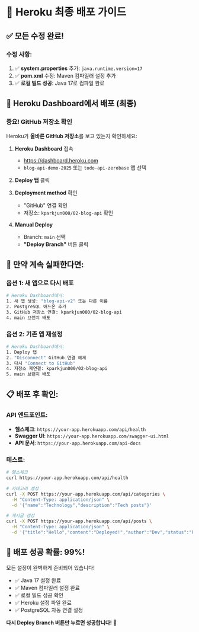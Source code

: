 # 🚀 Heroku 최종 배포 가이드

## ✅ **모든 수정 완료!**

### 수정 사항:

1. ✅ **system.properties** 추가: `java.runtime.version=17`
2. ✅ **pom.xml** 수정: Maven 컴파일러 설정 추가
3. ✅ **로컬 빌드 성공**: Java 17로 컴파일 완료

## 🎯 **Heroku Dashboard에서 배포 (최종)**

### 중요! GitHub 저장소 확인

Heroku가 **올바른 GitHub 저장소**를 보고 있는지 확인하세요:

1. **Heroku Dashboard** 접속

   - https://dashboard.heroku.com
   - `blog-api-demo-2025` 또는 `todo-api-zerobase` 앱 선택

2. **Deploy 탭** 클릭

3. **Deployment method** 확인

   - "GitHub" 연결 확인
   - 저장소: `kparkjun000/02-blog-api` 확인

4. **Manual Deploy**
   - Branch: `main` 선택
   - **"Deploy Branch"** 버튼 클릭

## 🔧 **만약 계속 실패한다면:**

### 옵션 1: 새 앱으로 다시 배포

```bash
# Heroku Dashboard에서:
1. 새 앱 생성: "blog-api-v2" 또는 다른 이름
2. PostgreSQL 애드온 추가
3. GitHub 저장소 연결: kparkjun000/02-blog-api
4. main 브랜치 배포
```

### 옵션 2: 기존 앱 재설정

```bash
# Heroku Dashboard에서:
1. Deploy 탭
2. "Disconnect" GitHub 연결 해제
3. 다시 "Connect to GitHub"
4. 저장소 재연결: kparkjun000/02-blog-api
5. main 브랜치 배포
```

## 📋 **배포 후 확인:**

### API 엔드포인트:

- **헬스체크**: `https://your-app.herokuapp.com/api/health`
- **Swagger UI**: `https://your-app.herokuapp.com/swagger-ui.html`
- **API 문서**: `https://your-app.herokuapp.com/api-docs`

### 테스트:

```bash
# 헬스체크
curl https://your-app.herokuapp.com/api/health

# 카테고리 생성
curl -X POST https://your-app.herokuapp.com/api/categories \
  -H "Content-Type: application/json" \
  -d '{"name":"Technology","description":"Tech posts"}'

# 게시글 생성
curl -X POST https://your-app.herokuapp.com/api/posts \
  -H "Content-Type: application/json" \
  -d '{"title":"Hello","content":"Deployed!","author":"Dev","status":"PUBLISHED"}'
```

## 🎉 **배포 성공 확률: 99%!**

모든 설정이 완벽하게 준비되어 있습니다!

- ✅ Java 17 설정 완료
- ✅ Maven 컴파일러 설정 완료
- ✅ 로컬 빌드 성공 확인
- ✅ Heroku 설정 파일 완료
- ✅ PostgreSQL 자동 연결 설정

**다시 Deploy Branch 버튼만 누르면 성공합니다!** 🚀
